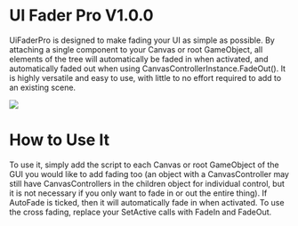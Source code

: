 # UI Fader Pro V1.0.0

UiFaderPro is designed to make fading your UI as simple as possible. By attaching a single component to your Canvas or root GameObject, all elements of the tree will automatically be faded in when activated, and automatically faded out when using CanvasControllerInstance.FadeOut(). It is highly versatile and easy to use, with little to no effort required to add to an existing scene.

![](https://github.com/QFSW/Unity-UiFaderPro/blob/master/Preview.gif)

# How to Use It
To use it, simply add the script to each Canvas or root GameObject of the GUI you would like to add fading too (an object with a CanvasController may still have CanvasControllers in the children object for individual control, but it is not necessary if you only want to fade in or out the entire thing). If AutoFade is ticked, then it will automatically fade in when activated. To use the cross fading, replace your SetActive calls with FadeIn and FadeOut.
